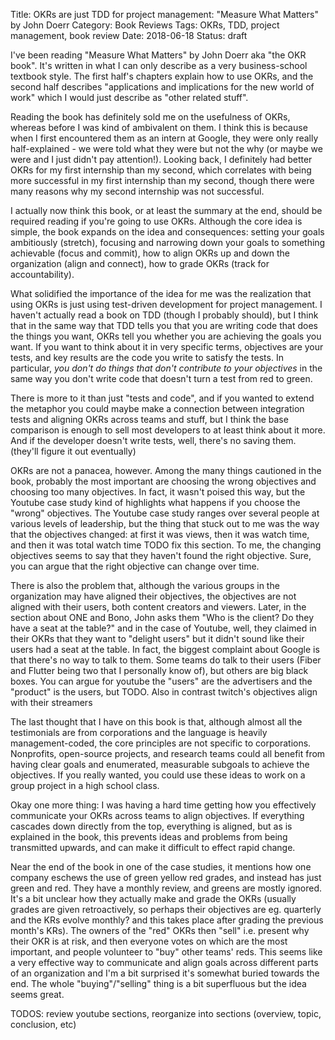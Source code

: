 Title: OKRs are just TDD for project management: "Measure What Matters" by John Doerr
Category: Book Reviews
Tags: OKRs, TDD, project management, book review
Date: 2018-06-18
Status: draft

I've been reading "Measure What Matters" by John Doerr aka "the OKR book". It's written in what I can only describe as a very business-school textbook style. The first half's chapters explain how to use OKRs, and the second half describes "applications and implications for the new world of work" which I would just describe as "other related stuff".

Reading the book has definitely sold me on the usefulness of OKRs, whereas before I was kind of ambivalent on them. I think this is because when I first encountered them as an intern at Google, they were only really half-explained - we were told what they were but not the why (or maybe we were and I just didn't pay attention!). Looking back, I definitely had better OKRs for my first internship than my second, which correlates with being more successful in my first internship than my second, though there were many reasons why my second internship was not successful.

I actually now think this book, or at least the summary at the end, should be required reading if you're going to use OKRs. Although the core idea is simple, the book expands on the idea and consequences: setting your goals ambitiously (stretch), focusing and narrowing down your goals to something achievable (focus and commit), how to align OKRs up and down the organization (align and connect), how to grade OKRs (track for accountability). 

What solidified the importance of the idea for me was the realization that using OKRs is just using test-driven development for project management. I haven't actually read a book on TDD (though I probably should), but I think that in the same way that TDD tells you that you are writing code that does the things you want, OKRs tell you whether you are achieving the goals you want. If you want to think about it in very specific terms, objectives are your tests, and key results are the code you write to satisfy the tests. In particular, *you don't do things that don't contribute to your objectives* in the same way you don't write code that doesn't turn a test from red to green.

There is more to it than just "tests and code", and if you wanted to extend the metaphor you could maybe make a connection between integration tests and aligning OKRs across teams and stuff, but I think the base comparison is enough to sell most developers to at least think about it more. And if the developer doesn't write tests, well, there's no saving them. (they'll figure it out eventually)

OKRs are not a panacea, however. Among the many things cautioned in the book, probably the most important are choosing the wrong objectives and choosing too many objectives. In fact, it wasn't poised this way, but the Youtube case study kind of highlights what happens if you choose the "wrong" objectives. The Youtube case study ranges over several people at various levels of leadership, but the thing that stuck out to me was the way that the objectives changed: at first it was views, then it was watch time, and then it was total watch time TODO fix this section. To me, the changing objectives seems to say that they haven't found the right objective. Sure, you can argue that the right objective can change over time.

There is also the problem that, although the various groups in the organization may have aligned their objectives, the objectives are not aligned with their users, both content creators and viewers. Later, in the section about ONE and Bono, John asks them "Who is the client? Do they have a seat at the table?" and in the case of Youtube, well, they claimed in their OKRs that they want to "delight users" but it didn't sound like their users had a seat at the table. In fact, the biggest complaint about Google is that there's no way to talk to them. Some teams do talk to their users (Fiber and Flutter being two that I personally know of), but others are big black boxes. You can argue for youtube the "users" are the advertisers and the "product" is the users, but TODO. Also in contrast twitch's objectives align with their streamers 

The last thought that I have on this book is that, although almost all the testimonials are from corporations and the language is heavily management-coded, the core principles are not specific to corporations. Nonprofits, open-source projects, and research teams could all benefit from having clear goals and enumerated, measurable subgoals to achieve the objectives. If you really wanted, you could use these ideas to work on a group project in a high school class.

Okay one more thing: I was having a hard time getting how you effectively communicate your OKRs across teams to align objectives. If everything cascades down directly from the top, everything is aligned, but as is explained in the book, this prevents ideas and problems from being transmitted upwards, and can make it difficult to effect rapid change.

Near the end of the book in one of the case studies, it mentions how one company eschews the use of green yellow red grades, and instead has just green and red. They have a monthly review, and greens are mostly ignored. It's a bit unclear how they actually make and grade the OKRs (usually grades are given retroactively, so perhaps their objectives are eg. quarterly and the KRs evolve monthly? and this takes place after grading the previous month's KRs). The owners of the "red" OKRs then "sell" i.e. present why their OKR is at risk, and then everyone votes on which are the most important, and people volunteer to "buy" other teams' reds. This seems like a very effective way to communicate and align goals across different parts of an organization and I'm a bit surprised it's somewhat buried towards the end. The whole "buying"/"selling" thing is a bit superfluous but the idea seems great.

TODOS: review youtube sections, reorganize into sections (overview, topic, conclusion, etc)
